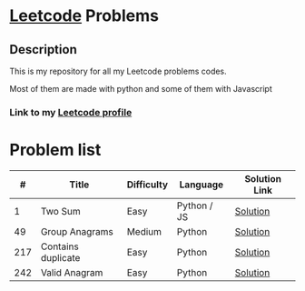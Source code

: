 # [Leetcode](https://leetcode.com/) Problems

## Description

This is my repository for all my Leetcode problems codes.

Most of them are made with python and some of them with Javascript

### Link to my [Leetcode profile](https://leetcode.com/u/j-lewandowski/)

# Problem list

| #   | Title              | Difficulty | Language    | Solution Link                                     |
| --- | ------------------ | ---------- | ----------- | ------------------------------------------------- |
| 1   | Two Sum            | Easy       | Python / JS | [Solution](./1.%20Two%20Sum/main.py)              |
| 49  | Group Anagrams     | Medium     | Python      | [Solution](./49.%20Group%20Anagrams/main.py)      |
| 217 | Contains duplicate | Easy       | Python      | [Solution](./217.%20Contains%20Duplicate/main.py) |
| 242 | Valid Anagram      | Easy       | Python      | [Solution](./242.%20Valid%20Anagram/main.py)      |
